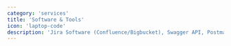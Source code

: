 ```yaml
---
category: 'services'
title: 'Software & Tools'
icon: 'laptop-code'
description: 'Jira Software (Confluence/Bigbucket), Swagger API, Postman API, SQL Server, Navicat, Photoshop and Figma'
---
```

